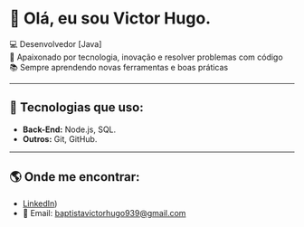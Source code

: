 # 👋 Olá, eu sou Victor Hugo.

💻 Desenvolvedor [Java]  
🚀 Apaixonado por tecnologia, inovação e resolver problemas com código  
📚 Sempre aprendendo novas ferramentas e boas práticas  

---

## 🚀 Tecnologias que uso:
- **Back-End:** Node.js, SQL. 
- **Outros:** Git, GitHub.  

---

## 🌎 Onde me encontrar:
- [LinkedIn](https://www.linkedin.com/in/victor-hugo-baptista-066b85380/))  
- 📧 Email: baptistavictorhugo939@gmail.com 
